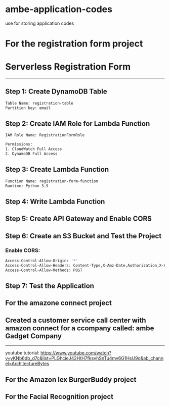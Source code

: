 # ambe-application-codes
use for storing application codes



# For the registration form project

# Serverless Registration Form
---------------------------------

## Step 1: Create DynamoDB Table

```sh
Table Name: registration-table
Partition key: email

```

## Step 2: Create IAM Role for Lambda Function
```sh
IAM Role Name: RegistrationFormRole

Permissions:
1. CloudWatch Full Access
2. DynamoDB Full Access

```

## Step 3: Create Lambda Function

```sh
Function Name: registration-form-function
Runtime: Python 3.9

```

## Step 4: Write Lambda Function

## Step 5: Create API Gateway and Enable CORS

## Step 6: Create an S3 Bucket and  Test the Project


### Enable CORS: 

```sh
Access-Control-Allow-Origin: '*'
Access-Control-Allow-Headers: Content-Type,X-Amz-Date,Authorization,X-Api-Key,X-Amz-Security-Token
Access-Control-Allow-Methods: POST

```

## Step 7: Test the Application



## For the amazone connect project
 ## Created a customer service call center with amazon connect for a ccompany called: ambe Gadget Company
 --------------------------------------------------
youtube tutorial:
 https://www.youtube.com/watch?v=yKNb6db_d7c&list=PLGhcieJ42HtH7fksyhSnTu4mv6G1HsU9o&ab_channel=ArchitectureBytes

 ## For the Amazon lex BurgerBuddy project

 ## For the Facial Recognition project
